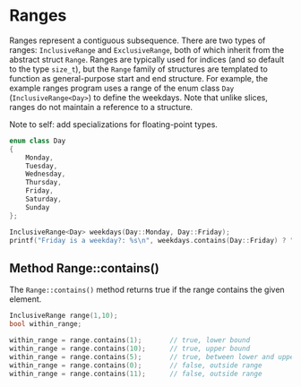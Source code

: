 # Ranges
Ranges represent a contiguous subsequence. There are two types of ranges: `InclusiveRange` and `ExclusiveRange`, both of which
inherit from the abstract struct `Range`. Ranges are typically used for indices (and so default to the type `size_t`), but the `Range` family 
of structures are templated to function as general-purpose start and end structure. For example, the example ranges program uses a range 
of the enum class `Day` (`InclusiveRange<Day>`) to define the weekdays. Note that unlike slices, ranges do not maintain a reference to a structure.

Note to self: add specializations for floating-point types.

```cpp
enum class Day
{
    Monday,
    Tuesday,
    Wednesday,
    Thursday,
    Friday,
    Saturday,
    Sunday
};

InclusiveRange<Day> weekdays(Day::Monday, Day::Friday);
printf("Friday is a weekday?: %s\n", weekdays.contains(Day::Friday) ? "true" : "false"); // true
```

## Method Range::contains()
The `Range::contains()` method returns true if the range contains the given element.

```cpp
InclusiveRange range(1,10);
bool within_range;

within_range = range.contains(1);	    // true, lower bound
within_range = range.contains(10);	    // true, upper bound
within_range = range.contains(5);	    // true, between lower and upper bounds
within_range = range.contains(0);	    // false, outside range
within_range = range.contains(11);	    // false, outside range
```
